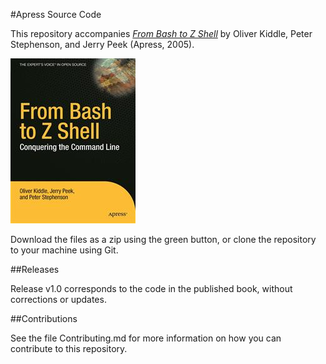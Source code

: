 #Apress Source Code

This repository accompanies [*From Bash to Z Shell*](http://www.apress.com/9781590593769) by Oliver Kiddle, Peter Stephenson, and Jerry Peek (Apress, 2005).

![Cover image](9781590593769.jpg)

Download the files as a zip using the green button, or clone the repository to your machine using Git.

##Releases

Release v1.0 corresponds to the code in the published book, without corrections or updates.

##Contributions

See the file Contributing.md for more information on how you can contribute to this repository.
